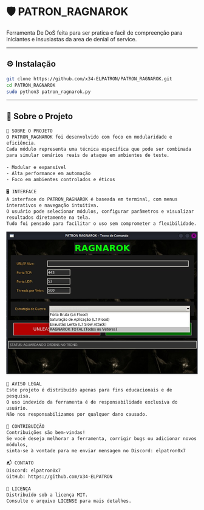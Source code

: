 # 🛡️ PATRON_RAGNAROK

Ferramenta De DoS feita para ser pratica e facil de compreenção para iniciantes e insusiastas da area de denial of service.

---

## ⚙️ Instalação

```bash
git clone https://github.com/x34-ELPATRON/PATRON_RAGNAROK.git
cd PATRON_RAGNAROK
sudo python3 patron_ragnarok.py
```

---

## 🧠 Sobre o Projeto 

```text
🧠 SOBRE O PROJETO
O PATRON_RAGNAROK foi desenvolvido com foco em modularidade e eficiência.
Cada módulo representa uma técnica específica que pode ser combinada para simular cenários reais de ataque em ambientes de teste.

- Modular e expansível
- Alta performance em automação
- Foco em ambientes controlados e éticos

🖥️ INTERFACE
A interface do PATRON_RAGNAROK é baseada em terminal, com menus interativos e navegação intuitiva.
O usuário pode selecionar módulos, configurar parâmetros e visualizar resultados diretamente na tela.
Tudo foi pensado para facilitar o uso sem comprometer a flexibilidade.
```

![Painel do PATRON_RAGNAROK](painel_patron.jpg)

```text
📢 AVISO LEGAL
Este projeto é distribuído apenas para fins educacionais e de pesquisa.
O uso indevido da ferramenta é de responsabilidade exclusiva do usuário.
Não nos responsabilizamos por qualquer dano causado.

🤝 CONTRIBUIÇÃO
Contribuições são bem-vindas!
Se você deseja melhorar a ferramenta, corrigir bugs ou adicionar novos módulos,
sinta-se à vontade para me enviar mensagem no Discord: elpatron0x7

📬 CONTATO
Discord: elpatron0x7
GitHub: https://github.com/x34-ELPATRON

🧩 LICENÇA
Distribuído sob a licença MIT.
Consulte o arquivo LICENSE para mais detalhes.
```
